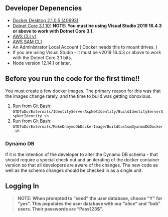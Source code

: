
## Developer Depenencies
* [Docker Desktop 2.1.0.5 (40693)](https://docs.docker.com/docker-for-windows/install/)
* [Dotnet Core 3.1.101](https://dotnet.microsoft.com/download/dotnet-core/3.1)
__NOTE: You must be using Visual Studio 2019 16.4.3 or above to work with Dotnet Core 3.1.__
* [AWS CLI v1](https://docs.aws.amazon.com/cli/latest/userguide/install-windows.html#install-msi-on-windows)
* [AWS SAM CLI](https://docs.aws.amazon.com/serverless-application-model/latest/developerguide/serverless-sam-cli-install-windows.html)
* An Administrator Local Account ( Docker needs this to mount drives. )
* If you are using Visual Studio - it must be v2019 16.4.3 or above to work with the Dotnet Core 3.1 bits. 
* Node version 12.14.1 or later.

## Before you run the code for the first time!!
You must create a few docker images.  The primary reason for this was that the images change rarely, and the time to build was getting obnoxious.  
1. Run from Git Bash: `GTDToDo/Externals/IdentityServerAspNetIdentity/BuildIdentityServerAspNetIdentity.sh`
2. Run from Git Bash: `GTDToDo/Externals/MakeDnaymoDbDockerImage/BuildCustomDyanmoDbDocker.sh`

### Dynamo DB
If it is the intention of the developer to alter the Dynamo DB schema - that should require a special check out and an iterating of the docker container version so that all developers are aware of the changes.  The new code as well as the schema changes should be checked in as a single unit.  

## Logging In
>**NOTE: When prompted to “seed” the user database, choose “Y” for “yes”. This populates the user database with our “alice” and “bob” users. Their passwords are “Pass123$”.**

